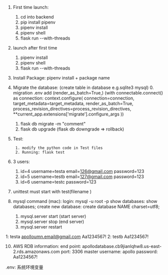 1. First time launch:
    1. cd into backend
    2. pip install pipenv
    3. pipenv install
    4. pipenv shell
    5. flask run --with-threads

2. launch after first time
    1. pipenv install
    2. pipenv shell
    3. flask run --with-threads


4. Install Package: pipenv install + package name

5. Migrate the database: (create table in database e.g.sqlite3 mysql)
     0. migration .env add (render_as_batch=True,)
     (with connectable.connect() as connection:
        context.configure(
            connection=connection,
            target_metadata=target_metadata,
            render_as_batch=True,
            process_revision_directives=process_revision_directives,
            **current_app.extensions['migrate'].configure_args
        ))
     1. flask db migrate -m "comment"
     2. flask db upgrade (flask db downgrade => rollback)
            
6. Test: 
    
        1. modify the python code in Test files
        2. Running: flask test
    
7. 3 users:
      1. id=4 username=testa email=126@gmail.com password=123
      2. id=5 username=testb email=127@gmail.com password=123
      2. id=6 username=testc password=123

8. unittest must start with test(filename )

9. mysql command (mac):
    login: mysql -u root -p
    show databases: show databases;
    create new database: create database NAME charset=utf8;
    1.  mysql.server start (start server)
    2.  mysql.server stop  (end server)
    3.  mysql.server restart

<!-- Second way:
1. configure the make_shell_context() in manage.py (Start a python interpreter containing the context of the application)

2. Execution:
        Use HTTPie to test the API (need 2 terminals)
            1. run the flask in one terminal (1-3 steps) (must run the server)
            2. Do 1-2 steps in another terminal, then command. Example: 
            http POST http://localhost:5000/users username=test1 password=123 -->

1: testa apolloumn.email@gmail.com Aa1234567!
2: testb Aa1234567!


10. AWS RDB information:
    end point: apollodatabase.cb9jianlqhw8.us-east-2.rds.amazonaws.com
    port: 3306
    master username: apollo
    password: Aa1234567!


.env: 系统环境变量

<!-- python app.py runserver -d -r -h 0.0.0.0 -p 5000 (运行)
python manage.py runserver -d -h 127.0.0.1 -p 5000 -->

<!-- gunicorn: gunicorn --worker-class eventlet -w 1 module:app -->